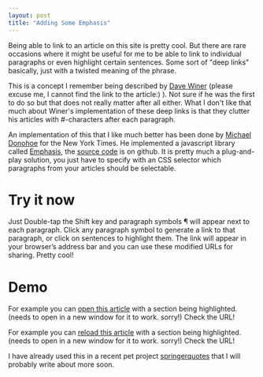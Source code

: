```yaml
---
layout: post
title: "Adding Some Emphasis"
---
```


Being able to link to an article on this site is pretty cool. But there are rare occasions where it might be useful for me to be able to link to individual paragraphs or even highlight certain sentences. Some sort of "deep links" basically, just with a twisted meaning of the phrase.

This is a concept I remember being described by [Dave Winer](http://scripting.com/) (please excuse me, I cannot find the link to the article:) ). Not sure if he was the first to do so but that does not really matter after all either. What I don't like that much about Winer's implementation of these deep links is that they clutter his articles with #-characters after each paragraph.

An implementation of this that I like much better has been done by [Michael Donohoe](http://twitter.com/donohoe) for the New York Times. He implemented a javascript library called [Emphasis](http://open.blogs.nytimes.com/2011/01/10/emphasis-update-and-source/), the [source code](https://github.com/NYTimes/Emphasis) is on github. It is pretty much a plug-and-play solution, you just have to specify with an CSS selector which paragraphs from your articles should be selectable.

# Try it now

Just Double-tap the Shift key and paragraph symbols ¶ will appear next to each paragraph. Click any paragraph symbol to generate a link to that paragraph, or click on sentences to highlight them. The link will appear in your browser’s address bar and you can use these modified URLs for sharing. Pretty cool!

# Demo 
For example you can <a href="http://spier.github.com/2011/06/adding-some-emphasis/#h[FeyCtU,1]" target="_blank">open this article</a> with a section being highlighted. (needs to open in a new window for it to work. sorry!) Check the URL!

For example you can <a href="http://spier.github.com/2011/06/adding-some-emphasis/#h[FeyCtU,1]" target="_self">reload this article</a>  with a section being highlighted. (needs to open in a new window for it to work. sorry!) Check the URL!

I have already used this in a recent pet project [springerquotes][springerquotes] that I will probably write about more soon.

[springerquotes]: http://springerquotes.heroku.com/